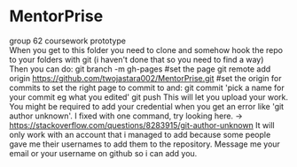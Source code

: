 # MentorPrise
group 62 coursework prototype <br>
When you get to this folder you need to clone and somehow hook the repo to your folders with git (i haven't done that so you need to find a way) <br>
Then you can do:
  git branch -m gh-pages                                                  #set the page
  git remote add origin https://github.com/twojastara002/MentorPrise.git  #set the origin for commits
to set the right page to commit to and:
  git commit 'pick a name for your commit eg what you edited' 
  git push
This will let you upload your work.
You might be required to add your credential when you get an error like 'git author unknown'.
I fixed with one command, try looking here. -> https://stackoverflow.com/questions/8283915/git-author-unknown
It will only work with an account that i managed to add because some people gave me their usernames to add them to the repository.
Message me your email or your username on github so i can add you.
